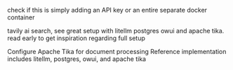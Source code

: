 check if this is simply adding an API key or an entire separate docker container

tavily ai search, see great setup with litellm postgres owui and apache tika. read early to get inspiration regarding full setup

Configure Apache Tika for document processing
Reference implementation includes litellm, postgres, owui, and apache tika

